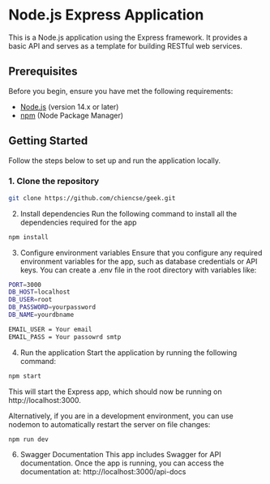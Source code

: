 # Node.js Express Application

This is a Node.js application using the Express framework. It provides a basic API and serves as a template for building RESTful web services.

## Prerequisites

Before you begin, ensure you have met the following requirements:

- [Node.js](https://nodejs.org/en/) (version 14.x or later)
- [npm](https://www.npmjs.com/) (Node Package Manager)

## Getting Started

Follow the steps below to set up and run the application locally.

### 1. Clone the repository

```bash
git clone https://github.com/chiencse/geek.git
```
2. Install dependencies
Run the following command to install all the dependencies required for the app
```bash
npm install

```
3. Configure environment variables
Ensure that you configure any required environment variables for the app, such as database credentials or API keys. You can create a .env file in the root directory with variables like:
```bash
PORT=3000
DB_HOST=localhost
DB_USER=root
DB_PASSWORD=yourpassword
DB_NAME=yourdbname

EMAIL_USER = Your email
EMAIL_PASS = Your passowrd smtp
```

4. Run the application
Start the application by running the following command:
```bash
npm start
```
This will start the Express app, which should now be running on http://localhost:3000.

Alternatively, if you are in a development environment, you can use nodemon to automatically restart the server on file changes:
```bash
npm run dev
```
6. Swagger Documentation
This app includes Swagger for API documentation. Once the app is running, you can access the documentation at:
http://localhost:3000/api-docs
